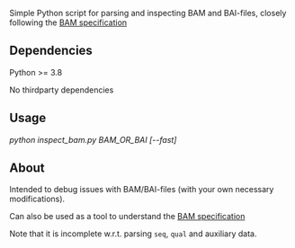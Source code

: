 Simple Python script for parsing and inspecting BAM and BAI-files, closely following the [BAM specification](https://samtools.github.io/hts-specs/SAMv1.pdf)

## Dependencies
Python >= 3.8

No thirdparty dependencies

## Usage
*python inspect_bam.py BAM_OR_BAI [--fast]*

## About

Intended to debug issues with BAM/BAI-files (with your own necessary modifications).

Can also be used as a tool to understand the [BAM specification](https://samtools.github.io/hts-specs/SAMv1.pdf)

Note that it is incomplete w.r.t. parsing `seq`, `qual` and auxiliary data.